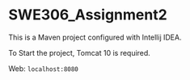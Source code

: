 # SWE306_Assignment2

This is a Maven project configured with Intellij IDEA.

To Start the project, Tomcat 10 is required.

Web: `localhost:8080`
